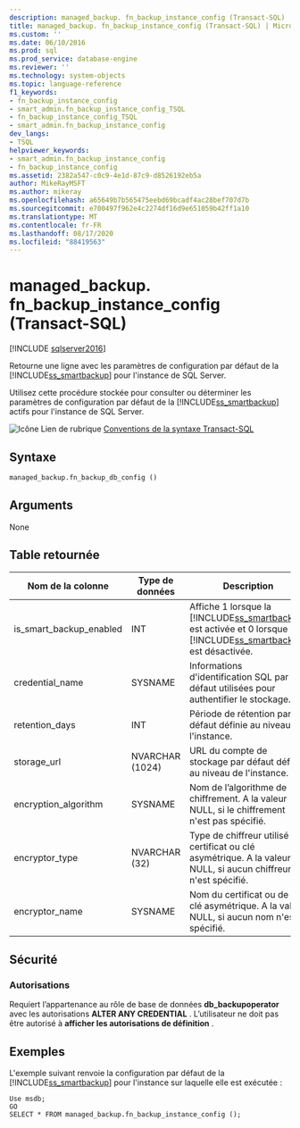 ```yaml
---
description: managed_backup. fn_backup_instance_config (Transact-SQL)
title: managed_backup. fn_backup_instance_config (Transact-SQL) | Microsoft Docs
ms.custom: ''
ms.date: 06/10/2016
ms.prod: sql
ms.prod_service: database-engine
ms.reviewer: ''
ms.technology: system-objects
ms.topic: language-reference
f1_keywords:
- fn_backup_instance_config
- smart_admin.fn_backup_instance_config_TSQL
- fn_backup_instance_config_TSQL
- smart_admin.fn_backup_instance_config
dev_langs:
- TSQL
helpviewer_keywords:
- smart_admin.fn_backup_instance_config
- fn_backup_instance_config
ms.assetid: 2382a547-c0c9-4e1d-87c9-d8526192eb5a
author: MikeRayMSFT
ms.author: mikeray
ms.openlocfilehash: a65649b7b565475eebd69bcadf4ac28bef707d7b
ms.sourcegitcommit: e700497f962e4c2274df16d9e651059b42ff1a10
ms.translationtype: MT
ms.contentlocale: fr-FR
ms.lasthandoff: 08/17/2020
ms.locfileid: "88419563"
---
```

# <a name="managed_backupfn_backup_instance_config-transact-sql"></a>managed_backup. fn_backup_instance_config (Transact-SQL)
[!INCLUDE [sqlserver2016](../../includes/applies-to-version/sqlserver2016.md)]

  Retourne une ligne avec les paramètres de configuration par défaut de la [!INCLUDE[ss_smartbackup](../../includes/ss-smartbackup-md.md)] pour l'instance de SQL Server.  
  
 Utilisez cette procédure stockée pour consulter ou déterminer les paramètres de configuration par défaut de la [!INCLUDE[ss_smartbackup](../../includes/ss-smartbackup-md.md)] actifs pour l'instance de SQL Server.  
  
  
 ![Icône Lien de rubrique](../../database-engine/configure-windows/media/topic-link.gif "Icône du lien de rubrique") [Conventions de la syntaxe Transact-SQL](../../t-sql/language-elements/transact-sql-syntax-conventions-transact-sql.md)  
  
## <a name="syntax"></a>Syntaxe  
  
```sql  
managed_backup.fn_backup_db_config ()  
```  
  
##  <a name="arguments"></a><a name="Arguments"></a> Arguments  
 None  
  
## <a name="table-returned"></a>Table retournée  
  
|Nom de la colonne|Type de données|Description|  
|-----------------|---------------|-----------------|  
|is_smart_backup_enabled|INT|Affiche 1 lorsque la [!INCLUDE[ss_smartbackup](../../includes/ss-smartbackup-md.md)] est activée et 0 lorsque la [!INCLUDE[ss_smartbackup](../../includes/ss-smartbackup-md.md)] est désactivée.|  
|credential_name|SYSNAME|Informations d'identification SQL par défaut utilisées pour authentifier le stockage.|  
|retention_days|INT|Période de rétention par défaut définie au niveau de l'instance.|  
|storage_url|NVARCHAR (1024)|URL du compte de stockage par défaut définie au niveau de l'instance.|  
|encryption_algorithm|SYSNAME|Nom de l’algorithme de chiffrement. A la valeur NULL, si le chiffrement n'est pas spécifié.|  
|encryptor_type|NVARCHAR (32)|Type de chiffreur utilisé : certificat ou clé asymétrique. A la valeur NULL, si aucun chiffreur n'est spécifié.|  
|encryptor_name|SYSNAME|Nom du certificat ou de la clé asymétrique. A la valeur NULL, si aucun nom n'est spécifié.|  
  
## <a name="security"></a>Sécurité  
  
### <a name="permissions"></a>Autorisations  
 Requiert l’appartenance au rôle de base de données **db_backupoperator** avec les autorisations **ALTER ANY CREDENTIAL** . L’utilisateur ne doit pas être autorisé à **afficher les autorisations de définition** .  
  
## <a name="examples"></a>Exemples  
 L'exemple suivant renvoie la configuration par défaut de la [!INCLUDE[ss_smartbackup](../../includes/ss-smartbackup-md.md)] pour l'instance sur laquelle elle est exécutée :  
  
```  
Use msdb;  
GO  
SELECT * FROM managed_backup.fn_backup_instance_config ();  
  
```  
  
  
